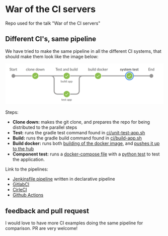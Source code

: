 # War of the CI servers

Repo used for the talk "War of the CI servers"

## Different CI's, same pipeline

We have tried to make the same pipeline in all the different CI systems, that should make them look like the image below:


![The general pipeline.](img/frontpage.png)

Steps:

* **Clone down:** makes the git clone, and prepares the repo for being distributed to the parallel steps
* **Test:** runs the gradle test command found in [ci/unit-test-app.sh](ci/unit-test-app.sh)
* **Build:** runs the gradle build command found in [ci/build-app.sh](ci/build-app.sh)
* **Build docker:** runs both [building of the docker image](ci/build-docker.sh), and [pushes it up to the hub](ci/push-docker.sh)
* **Component test:** runs a [docker-compose file](component-test/docker-compose.yml) with a [python test](component-test/test_app.py) to test the application.

Link to the pipelines:

* [Jenkinsfile pipeline](Jenkinsfile) written in declarative pipeline
* [GitlabCI](.gitlab-ci.yml)
* [CirleCI](.circleci/config.yml)
* [Github Actions](.github/workflows/gradle.yml)

## feedback and pull request

I would love to have more CI examples doing the same pipeline for comparison. PR are very welcome!
